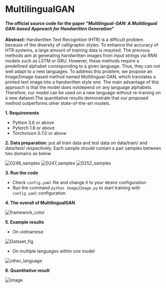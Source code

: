# MultilingualGAN

#### The official source code for the paper *"Multilingual-GAN: A Multilingual GAN-based Approach for Handwritten Generation"*

**Abstract:** Handwritten Text Recognition (HTR) is a difficult problem because of the diversity of calligraphic styles. To enhance the accuracy of HTR systems, a large amount of training data is required. The previous methods aim at generating handwritten images from input strings via RNN models such as LSTM or GRU. However, these methods require a predefined alphabet corresponding to a given language. Thus, they can not well adapt to a new languages. To address this problem, we propose an Image2Image-based method named Multilingual-GAN, which translates a printed text image into a handwritten style one. The main advantage of this approach is that the model does notdepend on any language alphabets. Therefore, our model can be used on a new language without re-training on a new dataset.The quantitative results demonstrate that our proposed method outperforms other state-of-the-art models.

**1. Requirements**
- Python 3.6 or above
- Pytorch 1.6 or above
- Torchvision 0.7.0 or above

**2. Data preparation:** put all train data and test data on data/train/ and data/test/ respectively. Each sample should contain a pair samples between two domains as below

![0246_samples](https://user-images.githubusercontent.com/32817741/131226858-f00ef91b-24da-4f57-a1f2-1348a880975f.png)
![0247_samples](https://user-images.githubusercontent.com/32817741/131226875-3b084723-d9cf-4f44-b575-6c5060073790.png)
![0252_samples](https://user-images.githubusercontent.com/32817741/131226895-e3c5c061-f87f-4fa0-9d5d-087bac6dbb6e.png)

**3. Run the code**
- Check `config.yaml` file and change it to your desire configuration
- Run the command `python Image2Image.py` to start training with `config.yaml` configuration

**4. The overall of MultilingualGAN**

![framework_color](https://user-images.githubusercontent.com/32817741/131227019-2b462735-5231-4c67-a923-621a8bff7d60.png)

**5. Example results**
- On vietnamese

![Dataset_fig](https://user-images.githubusercontent.com/32817741/131227026-82095cbc-7384-4406-ae8f-5b5806f4f253.png)
- On multiple languages within one model

![other_language](https://user-images.githubusercontent.com/32817741/131227040-66b6e3c3-75e7-40ec-ba82-12e802e4f232.png)

**6. Quantitative result**

![image](https://user-images.githubusercontent.com/32817741/131227100-13359388-892c-4522-a6d0-c41f5ac0f71d.png)

